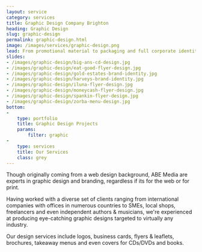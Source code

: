 ```yaml
---
layout: service
category: services
title: Graphic Design Company Brighton
heading: Graphic Design 
slug: graphic-design
permalink: graphic-design.html
image: /images/services/graphic-design.png
lead: From promotional material to packaging and full corporate identities, we deliver eye-catching designs that give you that professional edge and make you stand out from the crowd.
slides:
- /images/graphic-design/big-ans-cd-design.jpg
- /images/graphic-design/eat-good-flyer-design.jpg
- /images/graphic-design/gold-estates-brand-identity.jpg
- /images/graphic-design/harveys-brand-identity.jpg
- /images/graphic-design/iluna-flyer-design.jpg
- /images/graphic-design/moneycash-flyer-design.jpg
- /images/graphic-design/spankin-flyer-design.jpg
- /images/graphic-design/zorba-menu-design.jpg
bottom:
-
    type: portfolio
    title: Graphic Design Projects
    params:
        filter: graphic
-
    type: services
    title: Our Services
    class: grey
---
```


Though originally coming from a web design background, ABE Media are experts in graphic design and branding, regardless if its for the web or for print.

Having worked with a diverse set of clients ranging from international companies with offices in numerous countries to SMEs, local shops, freelancers and even independent authors & musicians, we're experienced at producing eye-catching graphic designs targeted to virtually any industry.

Our design services include logos, business cards, flyers & leaflets, brochures, takeaway menus and even covers for CDs/DVDs and books.
